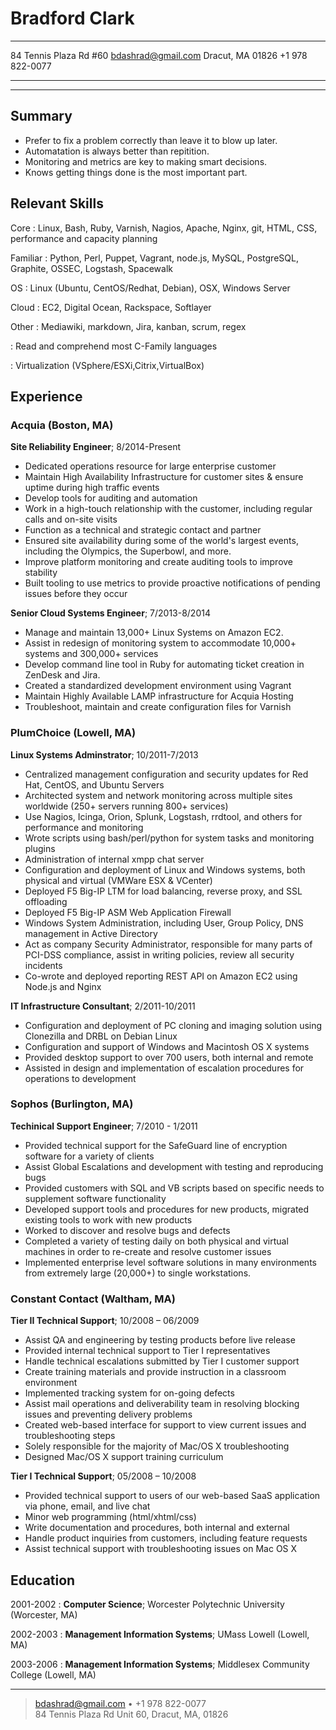 Bradford Clark
==============

-----------------------      -----------------------
84 Tennis Plaza Rd #60            bdashrad@gmail.com
Dracut, MA 01826                     +1 978 822-0077
-----------------------      -----------------------

---

Summary
-------
* Prefer to fix a problem correctly than leave it to blow up later.
* Automatation is always better than repitition.
* Monitoring and metrics are key to making smart decisions.
* Knows getting things done is the most important part.

Relevant Skills
---------------

Core
:   Linux, Bash, Ruby, Varnish, Nagios, Apache, Nginx, git, HTML, CSS,
    performance and capacity planning

Familiar
:   Python, Perl, Puppet, Vagrant, node.js, MySQL, PostgreSQL, Graphite, OSSEC,
    Logstash, Spacewalk

OS
:   Linux (Ubuntu, CentOS/Redhat, Debian), OSX, Windows Server

Cloud
:   EC2, Digital Ocean, Rackspace, Softlayer



Other
:   Mediawiki, markdown, Jira, kanban, scrum, regex

:   Read and comprehend most C-Family languages

:   Virtualization (VSphere/ESXi,Citrix,VirtualBox)

Experience
----------

### Acquia (Boston, MA)
**Site Reliability Engineer**; 8/2014-Present

  * Dedicated operations resource for large enterprise customer
  * Maintain High Availability Infrastructure for customer sites & ensure uptime
    during high traffic events
  * Develop tools for auditing and automation
  * Work in a high-touch relationship with the customer, including regular calls
    and on-site visits
  * Function as a technical and strategic contact and partner
  * Ensured site availability during some of the world's largest events,
    including the Olympics, the Superbowl, and more.
  * Improve platform monitoring and create auditing tools to improve stability
  * Built tooling to use metrics to provide proactive notifications of pending
    issues before they occur

**Senior Cloud Systems Engineer**; 7/2013-8/2014

  * Manage and maintain 13,000+ Linux Systems on Amazon EC2.
  * Assist in redesign of monitoring system to accommodate 10,000+ systems and
    300,000+ services
  * Develop command line tool in Ruby for automating ticket creation in ZenDesk
    and Jira.
  * Created a standardized development environment using Vagrant
  * Maintain Highly Available LAMP infrastructure for Acquia Hosting
  * Troubleshoot, maintain and create configuration files for Varnish

### PlumChoice (Lowell, MA)
**Linux Systems Adminstrator**; 10/2011-7/2013

  * Centralized management configuration and security updates for Red Hat,
    CentOS, and Ubuntu Servers
  * Architected system and network monitoring across multiple sites worldwide
    (250+ servers running 800+ services)
  * Use Nagios, Icinga, Orion, Splunk, Logstash, rrdtool, and others for
    performance and monitoring
  * Wrote scripts using bash/perl/python for system tasks and monitoring plugins
  * Administration of internal xmpp chat server
  * Configuration and deployment of Linux and Windows systems, both physical and
    virtual (VMWare ESX & VCenter)
  * Deployed F5 Big-IP LTM for load balancing, reverse proxy, and SSL offloading
  * Deployed F5 Big-IP ASM Web Application Firewall
  * Windows System Administration, including User, Group Policy, DNS management
    in Active Directory
  * Act as company Security Administrator, responsible for many parts of PCI-DSS
    compliance, assist in writing policies, review all security incidents
  * Co-wrote and deployed reporting REST API on Amazon EC2 using Node.js and
    Nginx

**IT Infrastructure Consultant**; 2/2011-10/2011

  * Configuration and deployment of PC cloning and imaging solution using
    Clonezilla and DRBL on Debian Linux
  * Configuration and support of Windows and Macintosh OS X systems
  * Provided desktop support to over 700 users, both internal and remote
  * Assisted in design and implementation of escalation procedures for
    operations to development

### Sophos (Burlington, MA)
**Techinical Support Engineer**; 7/2010 - 1/2011

  * Provided technical support for the SafeGuard line of encryption software for
    a variety of clients
  * Assist Global Escalations and development with testing and reproducing bugs
  * Provided customers with SQL and VB scripts based on specific needs to
    supplement software functionality
  * Developed support tools and procedures for new products, migrated existing
    tools to work with new products
  * Worked to discover and resolve bugs and defects
  * Completed a variety of testing daily on both physical and virtual machines
    in order to re-create and resolve customer issues
  * Implemented enterprise level software solutions in many environments from
    extremely large (20,000+) to single workstations.


### Constant Contact (Waltham, MA)
**Tier II Technical Support**; 10/2008 – 06/2009

  * Assist QA and engineering by testing products before live release
  * Provided internal technical support to Tier I representatives
  * Handle technical escalations submitted by Tier I customer support
  * Create training materials and provide instruction in a classroom environment
  * Implemented tracking system for on-going defects
  * Assist mail operations and deliverability team in resolving blocking issues
    and preventing delivery problems
  * Created web-based interface for support to view current issues and
    troubleshooting steps
  * Solely responsible for the majority of Mac/OS X troubleshooting
  * Designed Mac/OS X support training curriculum

**Tier I Technical Support**; 05/2008 – 10/2008

  * Provided technical support to users of our web-based SaaS application via
    phone, email, and live chat
  * Minor web programming (html/xhtml/css)
  * Write documentation and procedures, both internal and external
  * Handle product inquiries from customers, including feature requests
  * Assist technical support with troubleshooting issues on Mac OS X


Education
---------

2001-2002
:   **Computer Science**; Worcester Polytechnic University (Worcester, MA)

2002-2003
:   **Management Information Systems**; UMass Lowell (Lowell, MA)

2003-2006
:   **Management Information Systems**; Middlesex Community College (Lowell, MA)

----

> <bdashrad@gmail.com> • +1 978 822-0077 \
> 84 Tennis Plaza Rd Unit 60, Dracut, MA, 01826
